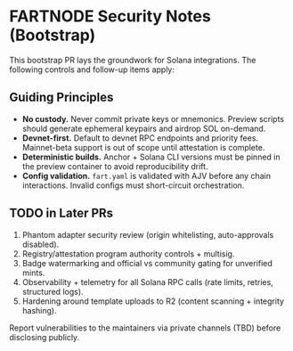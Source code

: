 # FARTNODE Security Notes (Bootstrap)

This bootstrap PR lays the groundwork for Solana integrations. The following controls and follow-up items apply:

## Guiding Principles

- **No custody.** Never commit private keys or mnemonics. Preview scripts should generate ephemeral keypairs and airdrop SOL on-demand.
- **Devnet-first.** Default to devnet RPC endpoints and priority fees. Mainnet-beta support is out of scope until attestation is complete.
- **Deterministic builds.** Anchor + Solana CLI versions must be pinned in the preview container to avoid reproducibility drift.
- **Config validation.** `fart.yaml` is validated with AJV before any chain interactions. Invalid configs must short-circuit orchestration.

## TODO in Later PRs

1. Phantom adapter security review (origin whitelisting, auto-approvals disabled).
2. Registry/attestation program authority controls + multisig.
3. Badge watermarking and official vs community gating for unverified mints.
4. Observability + telemetry for all Solana RPC calls (rate limits, retries, structured logs).
5. Hardening around template uploads to R2 (content scanning + integrity hashing).

Report vulnerabilities to the maintainers via private channels (TBD) before disclosing publicly.
